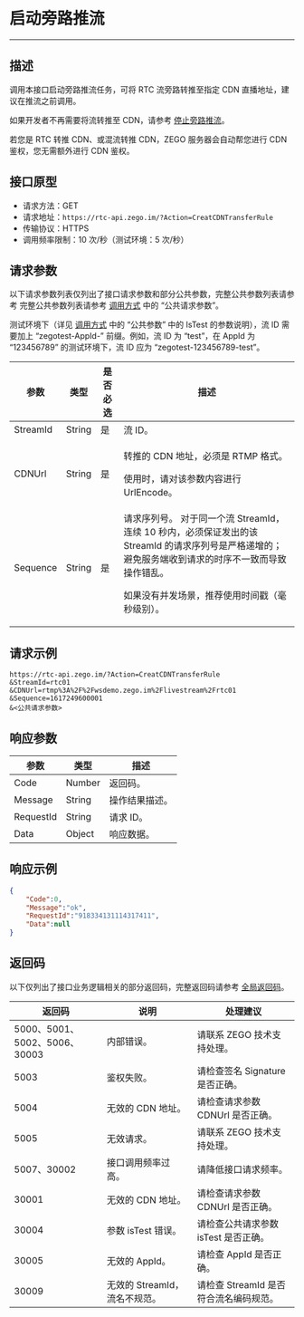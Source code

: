# 启动旁路推流

---

## 描述

调用本接口启动旁路推流任务，可将 RTC 流旁路转推至指定 CDN 直播地址，建议在推流之前调用。

如果开发者不再需要将流转推至 CDN，请参考 [停止旁路推流](https://doc-zh.zego.im/article/19626)。

<Warning title="注意">


若您是 RTC 转推 CDN、或混流转推 CDN，ZEGO 服务器会自动帮您进行 CDN 鉴权，您无需额外进行 CDN 鉴权。

</Warning>





## 接口原型

- 请求方法：GET
- 请求地址：`https://rtc-api.zego.im/?Action=CreatCDNTransferRule`
- 传输协议：HTTPS
- 调用频率限制：10 次/秒（测试环境：5 次/秒）

## 请求参数

以下请求参数列表仅列出了接口请求参数和部分公共参数，完整公共参数列表请参考 完整公共参数列表请参考 [调用方式](/real-time-voice-server/api-reference/accessing-server-apis#公共请求参数) 中的 “公共请求参数”。

<Note title="说明">

测试环境下（详见 <a target="_blank" href="/real-time-voice-server/api-reference/accessing-server-apis#公共请求参数">调用方式</a> 中的 “公共参数” 中的 IsTest 的参数说明），流 ID 需要加上 “zegotest-AppId-” 前缀。例如，流 ID 为 “test”，在 AppId 为 “123456789” 的测试环境下，流 ID 应为 “zegotest-123456789-test”。

</Note>



<table>

<thead>
  <tr>
    <th>参数</th>
    <th>类型</th>
    <th>是否必选</th>
    <th>描述</th>
  </tr>
</thead>
<tbody>
  <tr>
    <td>StreamId</td>
    <td>String</td>
    <td>是</td>
    <td>流 ID。</td>
  </tr>
  <tr>
    <td>CDNUrl</td>
    <td>String</td>
    <td>是</td>
    <td><p>转推的 CDN 地址，必须是 RTMP 格式。</p><p>使用时，请对该参数内容进行 UrlEncode。</p></td>
  </tr>
  <tr>
    <td>Sequence</td>
    <td>String</td>
    <td>是</td>
    <td>
    请求序列号。

<Warning title="注意">
对于同一个流 StreamId，连续 10 秒内，必须保证发出的该 StreamId 的请求序列号是严格递增的；避免服务端收到请求的时序不一致而导致操作错乱。
</Warning>

如果没有并发场景，推荐使用时间戳（毫秒级别）。
</td>
  </tr>
</tbody>
</table>


## 请求示例

```
https://rtc-api.zego.im/?Action=CreatCDNTransferRule
&StreamId=rtc01
&CDNUrl=rtmp%3A%2F%2Fwsdemo.zego.im%2Flivestream%2Frtc01
&Sequence=1617249600001
&<公共请求参数>
```

## 响应参数


<table>

<thead>
  <tr>
    <th>参数</th>
    <th>类型</th>
    <th>描述</th>
  </tr>
</thead>
<tbody>
  <tr>
    <td>Code</td>
    <td>Number</td>
    <td>返回码。</td>
  </tr>
  <tr>
    <td>Message</td>
    <td>String</td>
    <td>操作结果描述。</td>
  </tr>
  <tr>
    <td>RequestId</td>
    <td>String</td>
    <td>请求 ID。</td>
  </tr>
  <tr>
    <td>Data</td>
    <td> Object</td>
    <td>响应数据。</td>
  </tr>
</tbody>
</table>


## 响应示例

```json
{
    "Code":0,
    "Message":"ok",
    "RequestId":"918334131114317411",
    "Data":null
}
```

## 返回码

以下仅列出了接口业务逻辑相关的部分返回码，完整返回码请参考 [全局返回码](https://doc-zh.zego.im/)。

|返回码|说明|处理建议|
|-----|------|-----|
| 5000、5001、5002、5006、30003 | 内部错误。 | 请联系 ZEGO 技术支持处理。|
| 5003 | 鉴权失败。 | 请检查签名 Signature 是否正确。|
| 5004 | 无效的 CDN 地址。| 请检查请求参数 CDNUrl 是否正确。|
| 5005 | 无效请求。| 请联系 ZEGO 技术支持处理。|
| 5007、30002 | 接口调用频率过高。| 请降低接口请求频率。|
| 30001 | 无效的 CDN 地址。| 请检查请求参数 CDNUrl 是否正确。|
| 30004 | 参数 isTest 错误。| 请检查公共请求参数 isTest 是否正确。|
| 30005 | 无效的 AppId。 | 请检查 AppId 是否正确。|
| 30009 | 无效的 StreamId，流名不规范。 | 请检查 StreamId 是否符合流名编码规范。|
